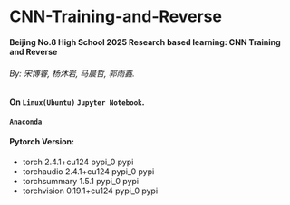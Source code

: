 # CNN-Training-and-Reverse
#### Beijing No.8 High School 2025 Research based learning: CNN Training and Reverse
###### By: 宋博睿, 杨沐岩, 马晨哲, 郭雨鑫.
#### On `Linux(Ubuntu)` `Jupyter Notebook`.
#### `Anaconda`
#### Pytorch Version:
- torch                     2.4.1+cu124              pypi_0    pypi
- torchaudio                2.4.1+cu124              pypi_0    pypi
- torchsummary              1.5.1                    pypi_0    pypi
- torchvision               0.19.1+cu124             pypi_0    pypi
